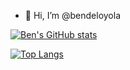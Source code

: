 - 👋 Hi, I’m @bendeloyola

[![Ben's GitHub stats](https://github-readme-stats.vercel.app/api?username=bendeloyola&show_icons=true&theme=midnight-purple)](https://github.com/bendeloyola/github-readme-stats)

[![Top Langs](https://github-readme-stats.vercel.app/api/top-langs/?username=bendeloyola&show_icons=true&theme=midnight-purple)](https://github.com/bendeloyola/github-readme-stats)

